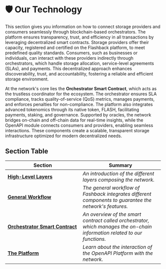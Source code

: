 # 🛡️ Our Technology

This section gives you information on how to connect storage providers and consumers seamlessly through blockchain-based orchestrators. The platform ensures transparency, trust, and efficiency in all transactions by leveraging decentralized smart contracts. Storage providers offer their capacity, registered and certified on the Flashback platform, to meet predefined quality standards. Consumers, such as businesses or individuals, can interact with these providers indirectly through orchestrators, which handle storage allocation, service-level agreements (SLAs), and payments. This decentralized approach enhances discoverability, trust, and accountability, fostering a reliable and efficient storage environment.

At the network's core lies the **Orchestrator Smart Contract**, which acts as the trustless coordinator for the ecosystem. The orchestrator ensures SLA compliance, tracks quality-of-service (QoS) metrics, manages payments, and enforces penalties for non-compliance. The platform also integrates advanced tokenomics through its native token, FLASH, facilitating payments, staking, and governance. Supported by oracles, the network bridges on-chain and off-chain data for real-time insights, while the OpenAPI module connects consumers and providers, enabling seamless interactions. These components create a scalable, transparent storage infrastructure optimized for modern decentralized needs.

## Section Table

<table><thead><tr><th width="227">Section</th><th>Summary</th></tr></thead><tbody><tr><td><a href="overview.md"><strong>High-Level Layers</strong></a></td><td><em>An introduction of the different layers composing the network.</em></td></tr><tr><td><a href="general-workflow.md"><strong>General Workflow</strong></a></td><td><em>The general workflow of Fashback integrates different components to guarantee the network's features.</em></td></tr><tr><td><a href="orchestrator-smart-contract.md"><strong>Orchestrator Smart Contract</strong></a></td><td><em>An overview of the smart contract called orchestrator, which manages the on-chain information related to our functions.</em></td></tr><tr><td><a href="api-platform.md"><strong>The Platform</strong></a></td><td><em>Learn about the interaction of the OpenAPI Platform with the network.</em></td></tr></tbody></table>

